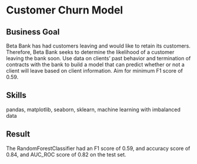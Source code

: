 # Customer Churn Model

## Business Goal
Beta Bank has had customers leaving and would like to retain its customers. Therefore, Beta Bank seeks to determine the likelihood of a customer leaving the bank soon. Use data on clients’ past behavior and termination of contracts with the bank to build a model that can predict whether or not a client will leave based on client information. Aim for minimum F1 score of 0.59.

## Skills
pandas, matplotlib, seaborn, sklearn, machine learning with imbalanced data

## Result
The RandomForestClassifier had an F1 score of 0.59, and accuracy score of 0.84, and AUC_ROC score of 0.82 on the test set.
